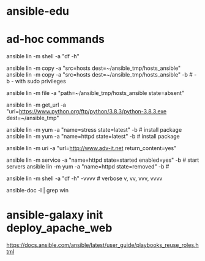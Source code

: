 # ansible-edu

# ad-hoc commands
ansible lin -m shell -a "df -h"

ansible lin -m copy -a "src=hosts dest=~/ansible_tmp/hosts_ansible"
ansible lin -m copy -a "src=hosts dest=~/ansible_tmp/hosts_ansible" -b # -b - with sudo privileges

ansible lin -m file -a "path=~/ansible_tmp/hosts_ansible state=absent"

ansible lin -m get_url -a "url=https://www.python.org/ftp/python/3.8.3/python-3.8.3.exe dest=~/ansible_tmp"

ansible lin -m yum -a "name=stress state=latest" -b # install package
ansible lin -m yum -a "name=httpd state=latest" -b # install package

ansible lin -m uri -a "url=http://www.adv-it.net return_content=yes"

ansible lin -m service -a "name=httpd state=started enabled=yes" -b # start servers
ansible lin -m yum -a "name=httpd state=removed" -b #


ansible lin -m shell -a "df -h" -vvvv # verbose v, vv, vvv, vvvv

ansible-doc -l | grep win

# ansible-galaxy init deploy_apache_web

https://docs.ansible.com/ansible/latest/user_guide/playbooks_reuse_roles.html


